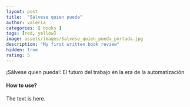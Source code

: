 ```yaml
---
layout: post
title:  "Sálvese quien pueda"
author: valeria
categories: [ books ]
tags: [red, yellow]
image: assets/images/Salvese_quien_pueda_portada.jpg
description: "My first written book review"
hidden: true
rating: 5
---
```


¡Sálvese quien pueda!: El futuro del trabajo en la era de la automatización

#### How to use?

The text is here.